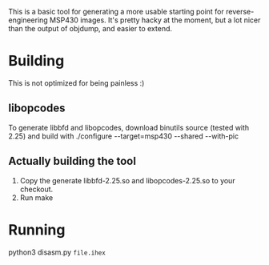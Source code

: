 This is a basic tool for generating a more usable starting point for 
reverse-engineering MSP430 images.  It's pretty hacky at the moment,
but a lot nicer than the output of objdump, and easier to extend.

# Building
This is not optimized for being painless :)
## libopcodes
To generate libbfd and libopcodes, download binutils source (tested 
with 2.25) and build with 
./configure --target=msp430 --shared --with-pic
## Actually building the tool
1. Copy the generate libbfd-2.25.so and libopcodes-2.25.so to your checkout.
2. Run make

# Running
python3 disasm.py `file.ihex`
